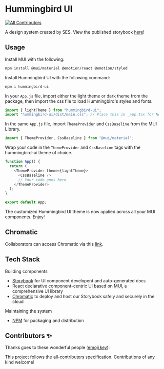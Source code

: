 # Hummingbird UI

<!-- ALL-CONTRIBUTORS-BADGE:START - Do not remove or modify this section -->

[![All Contributors](https://img.shields.io/badge/all_contributors-0-orange.svg?style=flat-square)](#contributors-)

<!-- ALL-CONTRIBUTORS-BADGE:END -->

A design system created by SES. View the published storybook [here](https://6278e17325a15a004a7ecb09-znxvqpghxt.chromatic.com/?path=/story/usage--page)!

## Usage

Install MUI with the following:

```bash
npm install @mui/material @emotion/react @emotion/styled
```

Install Hummingbird UI with the following command:

```bash
npm i hummingbird-ui
```

In your `App.js` file, import either the light theme or dark theme from the package, then import the css file to load Hummingbird's styles and fonts.

```javascript
import { lightTheme } from "hummingbird-ui";
import "hummingbird-ui/dist/main.css"; // Place this in _app.tsx for Next.js
```

In the same `App.js` file, import `ThemeProvider` and `CssBaseline` from the MUI Library.

```javascript
import { ThemeProvider, CssBaseline } from "@mui/material";
```

Wrap your code in the `ThemeProvider` and `CssBaseline` tags with the hummingbird-ui theme of choice.

```javascript
function App() {
  return (
    <ThemeProvider theme={lightTheme}>
      <CssBaseline />
      // Your code goes here
    </ThemeProvider>
  );
}

export default App;
```

The customized Hummingbird UI theme is now applied across all your MUI components. Enjoy!

## Chromatic

Collaborators can access Chromatic via this [link](https://www.chromatic.com/builds?appId=6278e17325a15a004a7ecb09).

## Tech Stack

Building components

- [Storybook](https://storybook.js.org/) for UI component developent and auto-generated docs
- [React](https://reactjs.org/) declarative component-centric UI based on [MUI](https://mui.com/), a comprehensive UI library
- [Chromatic](https://www.chromatic.com/) to deploy and host our Storybook safely and securely in the cloud

Maintaining the system

- [NPM](https://www.npmjs.com/) for packaging and distribution

## Contributors ✨

Thanks goes to these wonderful people ([emoji key](https://allcontributors.org/docs/en/emoji-key)):

<!-- ALL-CONTRIBUTORS-LIST:START - Do not remove or modify this section -->
<!-- prettier-ignore-start -->
<!-- markdownlint-disable -->
<!-- markdownlint-restore -->
<!-- prettier-ignore-end -->

<!-- ALL-CONTRIBUTORS-LIST:END -->

This project follows the [all-contributors](https://github.com/all-contributors/all-contributors) specification. Contributions of any kind welcome!
